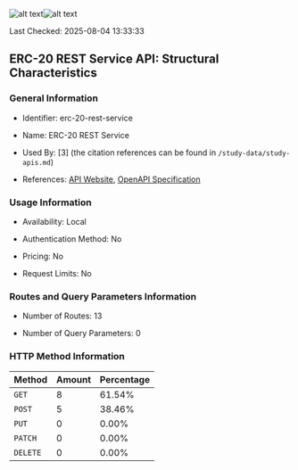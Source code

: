 ![alt text](https://img.shields.io/badge/OpenAPI_Specification-Invalid-red.svg)![alt text](https://img.shields.io/badge/Server_URL-Invalid-red.svg)

Last Checked: 2025-08-04 13:33:33

## ERC-20 REST Service API: Structural Characteristics

### General Information

- Identifier: erc-20-rest-service

- Name: ERC-20 REST Service

- Used By: [3] (the citation references can be found in `/study-data/study-apis.md`)

- References: [API Website](https://github.com/web3labs/erc20-rest-service), [OpenAPI Specification](https://github.com/web3labs/erc20-rest-service/blob/master/images/full-swagger-ui.png)

### Usage Information

- Availability: Local

- Authentication Method: No

- Pricing: No

- Request Limits: No

### Routes and Query Parameters Information

- Number of Routes: 13

- Number of Query Parameters: 0

### HTTP Method Information

| Method | Amount | Percentage |
|--------|--------|------------|
| `GET` | 8 | 61.54% |
| `POST` | 5 | 38.46% |
| `PUT` | 0 | 0.00% |
| `PATCH` | 0 | 0.00% |
| `DELETE` | 0 | 0.00% |

